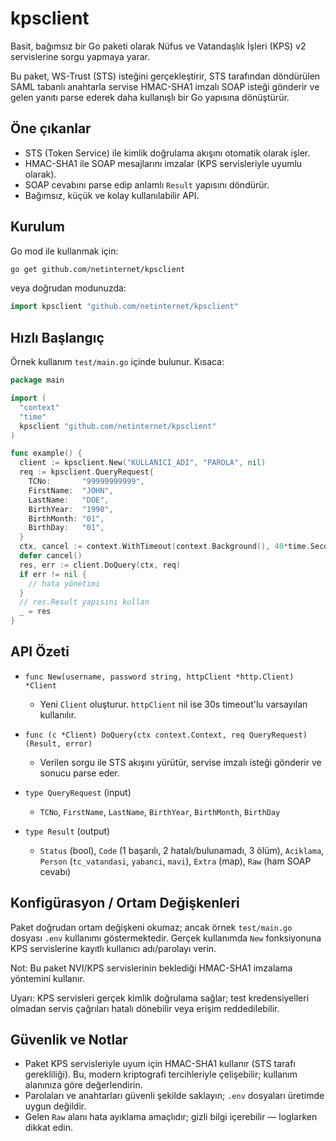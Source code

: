 # kpsclient

Basit, bağımsız bir Go paketi olarak Nüfus ve Vatandaşlık İşleri (KPS) v2 servislerine sorgu yapmaya yarar.

Bu paket, WS-Trust (STS) isteğini gerçekleştirir, STS tarafından döndürülen SAML tabanlı anahtarla servise HMAC-SHA1 imzalı SOAP isteği gönderir ve gelen yanıtı parse ederek daha kullanışlı bir Go yapısına dönüştürür.

## Öne çıkanlar

- STS (Token Service) ile kimlik doğrulama akışını otomatik olarak işler.
- HMAC-SHA1 ile SOAP mesajlarını imzalar (KPS servisleriyle uyumlu olarak).
- SOAP cevabını parse edip anlamlı `Result` yapısını döndürür.
- Bağımsız, küçük ve kolay kullanılabilir API.

## Kurulum

Go mod ile kullanmak için:

```bash
go get github.com/netinternet/kpsclient
```

veya doğrudan modunuzda:

```go
import kpsclient "github.com/netinternet/kpsclient"
```

## Hızlı Başlangıç

Örnek kullanım `test/main.go` içinde bulunur. Kısaca:

```go
package main

import (
  "context"
  "time"
  kpsclient "github.com/netinternet/kpsclient"
)

func example() {
  client := kpsclient.New("KULLANICI_ADI", "PAROLA", nil)
  req := kpsclient.QueryRequest{
    TCNo:       "99999999999",
    FirstName:  "JOHN",
    LastName:   "DOE",
    BirthYear:  "1990",
    BirthMonth: "01",
    BirthDay:   "01",
  }
  ctx, cancel := context.WithTimeout(context.Background(), 40*time.Second)
  defer cancel()
  res, err := client.DoQuery(ctx, req)
  if err != nil {
    // hata yönetimi
  }
  // res.Result yapısını kullan
  _ = res
}
```

## API Özeti

- `func New(username, password string, httpClient *http.Client) *Client`
  - Yeni `Client` oluşturur. `httpClient` nil ise 30s timeout'lu varsayılan kullanılır.

- `func (c *Client) DoQuery(ctx context.Context, req QueryRequest) (Result, error)`
  - Verilen sorgu ile STS akışını yürütür, servise imzalı isteği gönderir ve sonucu parse eder.

- `type QueryRequest` (input)
  - `TCNo`, `FirstName`, `LastName`, `BirthYear`, `BirthMonth`, `BirthDay`

- `type Result` (output)
  - `Status` (bool), `Code` (1 başarılı, 2 hatalı/bulunamadı, 3 ölüm), `Aciklama`, `Person` (`tc_vatandasi`, `yabanci`, `mavi`), `Extra` (map), `Raw` (ham SOAP cevabı)

## Konfigürasyon / Ortam Değişkenleri

Paket doğrudan ortam değişkeni okumaz; ancak örnek `test/main.go` dosyası `.env` kullanımı göstermektedir. Gerçek kullanımda `New` fonksiyonuna KPS servislerine kayıtlı kullanıcı adı/parolayı verin.

Not: Bu paket NVI/KPS servislerinin beklediği HMAC-SHA1 imzalama yöntemini kullanır.

Uyarı: KPS servisleri gerçek kimlik doğrulama sağlar; test kredensiyelleri olmadan servis çağrıları hatalı dönebilir veya erişim reddedilebilir.

## Güvenlik ve Notlar

- Paket KPS servisleriyle uyum için HMAC-SHA1 kullanır (STS tarafı gerekliliği). Bu, modern kriptografi tercihleriyle çelişebilir; kullanım alanınıza göre değerlendirin.
- Parolaları ve anahtarları güvenli şekilde saklayın; `.env` dosyaları üretimde uygun değildir.
- Gelen `Raw` alanı hata ayıklama amaçlıdır; gizli bilgi içerebilir — loglarken dikkat edin.
